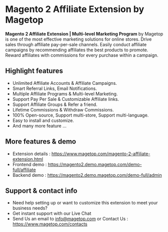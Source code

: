 # Magento 2 Affiliate Extension by Magetop

**Magento 2 Affiliate Extension | Multi-level Marketing Program** by Magetop is one of the most effective marketing solutions for online stores. Drive sales through affiliate pay-per-sale channels. Easily conduct affiliate campaigns by recommending affiliates the best products to promote. Reward affiliates with commissions for every purchase within a campaign.

## Highlight features

- Unlimited Affiliate Accounts & Affiliate Campaigns.
- Smart Referral Links, Email Notifications.
- Multiple Affiliate Programs & Multi-level Marketing.
- Support Pay Per Sale & Customizable Affiliate links.
- Support Affiliate Groups & Refer a friend.
- Lifetime Commissions & Withdraw Commissions.
- 100% Open-source, Support multi-store, Support multi-language.
- Easy to install and customize.
- And many more feature ...

## More features & demo

- Extension details : https://www.magetop.com/magento-2-affiliate-extension.html
- Frontend demo : https://magento2.demo.magetop.com/demo-full/affiliate
- Backend demo : https://magento2.demo.magetop.com/demo-full/admin

## Support & contact info

- Need help setting up or want to customize this extension to meet your business needs? 
- Get instant support with our Live Chat
- Send Us an email to info@magetop.com or Contact Us : https://www.magetop.com/contacts
